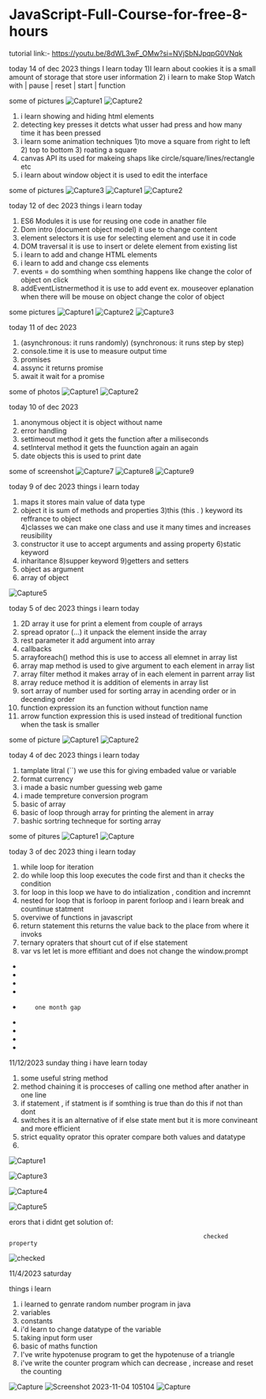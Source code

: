 # JavaScript-Full-Course-for-free-8-hours
tutorial link:- https://youtu.be/8dWL3wF_OMw?si=NVjSbNJpqpG0VNqk

today 14 of dec 2023
things I learn today
1)I learn about cookies it is a small amount of storage that store user information 
2) i learn to make Stop Watch with | pause | reset | start | function 


some of pictures
![Capture1](https://github.com/subodh245/JavaScript-Full-Course-for-free-8-hours/assets/118099441/a83e9cad-05ee-4a75-ac7e-f298215f4765)
![Capture2](https://github.com/subodh245/JavaScript-Full-Course-for-free-8-hours/assets/118099441/745ab49e-7ac8-4098-8bfd-ba8f053508a2)


1) i learn showing and hiding html elements
2) detecting key presses it detcts what usser had press and how many time it has been pressed
3) i learn some animation techniques 1)to move a square from right to left 2) top to bottom 3) roating a square
4) canvas API its used for makeing shaps like circle/square/lines/rectangle etc
5) i learn about window object it is used to edit the interface

some of pictures
![Capture3](https://github.com/subodh245/JavaScript-Full-Course-for-free-8-hours/assets/118099441/8baa94cc-9b76-45a5-a764-5f470d2485a1)
![Capture1](https://github.com/subodh245/JavaScript-Full-Course-for-free-8-hours/assets/118099441/8e4d9a2a-3d1f-480c-99d5-8f54dd3298ef)
![Capture2](https://github.com/subodh245/JavaScript-Full-Course-for-free-8-hours/assets/118099441/688c9eed-6346-45dc-82da-f0d42bff6df3)



today 12 of dec 2023
things i learn today
1) ES6 Modules it is use for reusing one code in anather file
2) Dom intro (document object model) it use to change content
3) element selectors it is use for selecting element and use it in code
4) DOM traversal it is use to insert or delete element from existing list
5) i learn to add and change HTML elements
6) i learn to add and change css elements
7) events = do somthing when somthing happens like change the color of object on click
8) addEventListnermethod it is use to add event ex. mouseover eplanation when there will be mouse on object change the color of object

some pictures
![Capture1](https://github.com/subodh245/JavaScript-Full-Course-for-free-8-hours/assets/118099441/48d3b69a-324a-40e9-acdb-75681070a485)
![Capture2](https://github.com/subodh245/JavaScript-Full-Course-for-free-8-hours/assets/118099441/4ad10c58-cf76-4cfe-bf1d-c8a2cb99af61)
![Capture3](https://github.com/subodh245/JavaScript-Full-Course-for-free-8-hours/assets/118099441/4dca5cca-7d55-493d-ac99-339f179653b9)




today 11 of dec 2023
1) (asynchronous: it runs randomly) (synchronous: it runs step by step)
2) console.time it is use to measure output time 
3) promises
4) assync it returns promise
5) await it wait for a promise

some of photos
![Capture1](https://github.com/subodh245/JavaScript-Full-Course-for-free-8-hours/assets/118099441/5be383e3-63a6-482c-a150-88622eae9513)
![Capture2](https://github.com/subodh245/JavaScript-Full-Course-for-free-8-hours/assets/118099441/5b482cb2-2110-4601-a818-9d9de33aa6f9)


today 10 of dec 2023
1) anonymous object it is object without name
2) error handling
3) settimeout method it gets the function after a miliseconds
4) setInterval method it gets the fuunction again an again
5) date objects this is used to print date
   

some of screenshot
![Capture7](https://github.com/subodh245/JavaScript-Full-Course-for-free-8-hours/assets/118099441/690b879d-3b02-4051-97a6-4c941fc1f06f)
![Capture8](https://github.com/subodh245/JavaScript-Full-Course-for-free-8-hours/assets/118099441/54442d9d-8b04-4ee0-9117-707b5d740d76)
![Capture9](https://github.com/subodh245/JavaScript-Full-Course-for-free-8-hours/assets/118099441/bf4d1192-e0ec-4fc9-ba3b-0ada88cf9c76)

today 9 of dec 2023
things i learn today
1) maps it stores main value of data type
2) object it is sum of methods and properties
3)this (this . ) keyword its reffrance to object  
4)classes we can make one class and use it many times and increases reusibility 
5) constructor it use to accept arguments and assing property
6)static keyword 
7) inharitance
8)supper keyword 
9)getters and setters 
10) object as argument
11) array of object

![Capture5](https://github.com/subodh245/JavaScript-Full-Course-for-free-8-hours/assets/118099441/8728162e-e866-480b-a19a-6a5837a30570)


today 5 of dec 2023
things i learn today
1) 2D array it use for print a element from couple of arrays
2) spread oprator (...) it unpack the element inside the array
3) rest parameter it add argument into array
4) callbacks
5) arrayforeach() method this is use to access all elemnet in array list
6) array map method is used to give argument to each element in array list
7) array filter method it makes array of in each element in parrent array list
8) array reduce method it is addition of elements in array list
9) sort array of number used for sorting array in acending order or in decending order
10) function expression its an function without function name
11) arrow function expression this is used instead of treditional function when the task is smaller

some of picture 
![Capture1](https://github.com/subodh245/JavaScript-Full-Course-for-free-8-hours/assets/118099441/086836a3-0419-41dc-9d5a-24dda562d436)
![Capture2](https://github.com/subodh245/JavaScript-Full-Course-for-free-8-hours/assets/118099441/6a9c7362-c5fd-4596-8fd5-5057e6b55367)


today 4 of dec 2023
things i learn today 
1) tamplate litral (``) we use this for giving embaded value or variable
2) format currency
3) i made a basic number guessing web game
4) i made tempreture conversion program
5) basic of array
6) basic of loop through array for printing the alement in array
7) bashic sortring techneque for sorting array


some of pitures 
![Capture1](https://github.com/subodh245/JavaScript-Full-Course-for-free-8-hours/assets/118099441/3f1528ef-4df9-4401-b28e-c492ef212633)
![Capture](https://github.com/subodh245/JavaScript-Full-Course-for-free-8-hours/assets/118099441/82b0d86d-a280-406d-b10b-14c3d90e27ab)



today 3 of dec 2023 
 thing i learn today 
 1) while loop  for iteration
 2) do while loop  this loop executes the code first and than it checks the condition
 3) for loop in this loop we have to do intialization , condition and incremnt
 4) nested for loop that is forloop in parent forloop and i learn break and countinue statment
 5) overviwe of functions in javascript
 6)  return statement this returns the value back to the place from where it invoks
 7)  ternary opraters that shourt cut of if else statement
 8)  var vs let let is more effitiant and does not change the window.prompt



-
-
-
-
-         one month gap
-
-
-
-


11/12/2023 sunday
thing i have learn today 
1) some useful string method
2) method chaining it is procceses of calling one method after anather in one line
3) if statement , if statment is if somthing is true than do this if not than dont
4) switches it is an alternative of if else state ment but it is more convineant and more efficient
5) strict equality oprator this oprater compare both values and datatype
6) 
![Capture1](https://github.com/subodh245/JavaScript-Full-Course-for-free-8-hours/assets/118099441/89eb0b60-5770-4dab-b92b-4146381f9ffa)

![Capture3](https://github.com/subodh245/JavaScript-Full-Course-for-free-8-hours/assets/118099441/654270b1-8c1d-4e65-a8da-ad6d4fe961b3)

![Capture4](https://github.com/subodh245/JavaScript-Full-Course-for-free-8-hours/assets/118099441/d29df000-bae1-4877-99a5-9a9a6f7a9a65)

![Capture5](https://github.com/subodh245/JavaScript-Full-Course-for-free-8-hours/assets/118099441/742f3204-6fe3-40bd-a3f3-9621f2f982f3)


erors that i didnt get solution of:


                                                           checked property

![checked](https://github.com/subodh245/JavaScript-Full-Course-for-free-8-hours/assets/118099441/0fd7c062-e0fb-4ee3-86df-ed7460d58b2f)






11/4/2023 saturday

things i learn
1) i learned to genrate random number program in java
2) variables
3) constants
4) i'd learn to change datatype of the variable
5) taking input form user
6) basic of maths function
7) I've write hypotenuse program to get the hypotenuse of a triangle
8) i've write the counter program which can decrease , increase and reset the counting


![Capture](https://github.com/subodh245/JavaScript-Full-Course-for-free-8-hours/assets/118099441/75fbfe14-5f71-4ce3-9a11-fde137bc820c)
![Screenshot 2023-11-04 105104](https://github.com/subodh245/JavaScript-Full-Course-for-free-8-hours/assets/118099441/6ad49d6e-c277-411f-948a-c3e0cd09119a)
![Capture](https://github.com/subodh245/JavaScript-Full-Course-for-free-8-hours/assets/118099441/eac0eb39-ddda-432e-a901-a3b0a76e3a92)







